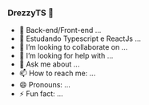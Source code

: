 ### DrezzyTS 👋

- 🔭 Back-end/Front-end ...
- 🌱 Estudando Typescript e ReactJs ...
- 👯 I’m looking to collaborate on ...
- 🤔 I’m looking for help with ...
- 💬 Ask me about ...
- 📫 How to reach me: ...
- 😄 Pronouns: ...
- ⚡ Fun fact: ...

